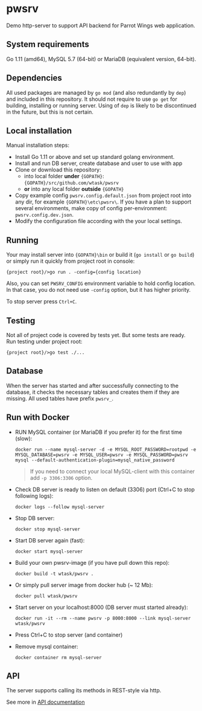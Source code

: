 # pwsrv

Demo http-server to support API backend for Parrot Wings web application.

## System requirements

Go 1.11 (amd64), MySQL 5.7 (64-bit) or MariaDB (equivalent version, 64-bit).

## Dependencies

All used packages are managed by `go mod` (and also redundantly by `dep`) and included in this repository. It should not require to use `go get` for building, installing or running server. Using of `dep` is likely to be discontinued in the future, but this is not certain.

## Local installation

Manual installation steps:

* Install Go 1.11 or above and set up standard golang environment.
* Install and run DB server, create database and user to use with app
* Clone or download this repository:
	- into local folder __under__ `{GOPATH}`: `{GOPATH}/src/github.com/wtask/pwsrv`
	- __or__ into any local folder __outside__ `{GOPATH}`
* Copy example config `pwsrv.config.default.json` from project root into any dir, for example `{GOPATH}\etc\pwsrv\`. If you have a plan to support several environments, make copy of config per-environment: `pwsrv.config.dev.json`.
* Modify the configuration file according with the your local settings.

## Running

Your may install server into `{GOPATH}\bin` or build it (`go install` or `go build`) or simply run it quickly from project root in console:

```
{project root}/>go run . -config={config location}
```

Also, you can set `PWSRV_CONFIG` environment variable to hold config location. In that case, you do not need use `-config` option, but it has higher priority.

To stop server press `Ctrl+C`.

## Testing

Not all of project code is covered by tests yet. But some tests are ready. Run testing under project root:

```
{project root}/>go test ./...
```

## Database

When the server has started and after successfully connecting to the database, it checks the necessary tables and creates them if they are missing. All used tables have prefix `pwsrv_`.

## Run with Docker

* RUN MySQL container (or MariaDB if you prefer it) for the first time (slow):

	`docker run --name mysql-server -d -e MYSQL_ROOT_PASSWORD=rootpwd -e MYSQL_DATABASE=pwsrv -e MYSQL_USER=pwsrv -e MYSQL_PASSWORD=pwsrv mysql --default-authentication-plugin=mysql_native_password`

	> If you need to connect your local MySQL-client with this container add `-p 3306:3306` option.

* Check DB server is ready to listen on default (3306) port (Ctrl+C to stop following logs):

	`docker logs --follow mysql-server`

* Stop DB server:

	`docker stop mysql-server`

* Start DB server again (fast):

	`docker start mysql-server`

* Build your own pwsrv-image (if you have pull down this repo):

	`docker build -t wtask/pwsrv .`

* Or simply pull server image from docker hub (~ 12 Mb):

	`docker pull wtask/pwsrv`

* Start server on your localhost:8000 (DB server must started already):

	`docker run -it --rm --name pwsrv -p 8000:8000 --link mysql-server wtask/pwsrv`

* Press Ctrl+C to stop server (and container)

* Remove mysql container:

	`docker container rm mysql-server`

## API

The server supports calling its methods in REST-style via http.

See more in [API documentation](https://documenter.getpostman.com/view/6496185/Rztpq7Wy)

